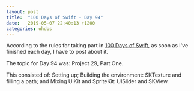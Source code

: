 ```yaml
---
layout: post
title:  "100 Days of Swift - Day 94"
date:   2019-05-07 22:40:13 +1200
categories: ohdos
---
```

According to the rules for taking part in [100 Days of Swift](https://www.hackingwithswift.com/100), as soon as I've finished each day, I have to post about it.

The topic for Day 94 was: Project 29, Part One.

This consisted of: Setting up; Building the environment: SKTexture and filling a path; and Mixing UIKit and SpriteKit: UISlider and SKView.
